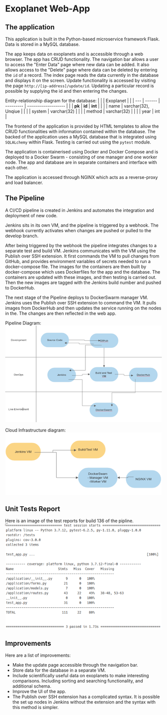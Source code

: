 # Exoplanet Web-App

## The application

This application is built in the Python-based microservice framework Flask. Data is stored in a MySQL database.

The app keeps data on exoplanets and is accessible through a web browser. The app has CRUD functionality. The navigation bar allows a user to access the "Enter Data" page where new data can be added. It also allows access to the "Delete" page where data can be deleted by entering the `id` of a record. The index page reads the data currently in the database and displays it on the screen. Update functionality is accessed by visiting the page `http://[ip-address]/update/id`. Updating a particular record is possible by supplying the id and then entering the changes.

Entity-relationship diagram for the database:
|     |        | Exoplanet |                     |
| --- | ------ | --------- | ------------------- |
|     | **pk** | **id**    | **int**             |
|     |        | name      | varchar(32), Unqiue |
|     |        | system    | varchar(32)         |
|     |        | method    | varchar(32)         |
|     |        | year      | int                 |

The frontend of the application is provided by HTML templates to allow the CRUD functionalities with information contained within the database. The backed of the application uses a MySQL database that is integrated using `SQLALchemy` within Flask. Testing is carried out using the `pytest` module.

The application is containerised using Docker and Docker Compose and is deployed to a Docker Swarm - consisting of one manager and one worker node. The app and database are in separate containers and interface with each other.

The application is accessed through NGINX which acts as a reverse-proxy and load balancer.

## The Pipeline

A CI/CD pipeline is created in Jenkins and automates the integration and deployment of new code.

Jenkins sits in its own VM, and the pipeline is triggered by a webhook. The webhook currently activates when changes are pushed or pulled to the develop branch.

After being triggered by the webhook the pipeline integrates changes to a separate test and build VM. Jenkins communicates with the VM using the Publish over SSH extension. It first commands the VM to pull changes from GitHub, and provides environment variables of secrets needed to run a docker-compose file. The images for the containers are then built by docker-compose which uses Dockerfiles for the app and the database. The containers are updated with these images, and then testing is carried out. Then the new images are tagged with the Jenkins build number and pushed to DockerHub.

The next stage of the Pipeline deploys to DockerSwarm manager VM. Jenkins uses the Publish over SSH extension to command the VM. It pulls images from DockerHub and then updates the service running on the nodes in the. The changes are then reflected in the web app.

Pipeline Diagram:
![](Screenshot_20211217_154737.png)

Cloud Infrastructure diagram:
![](Screenshot_20211217_153543.png)

## Unit Tests Report
Here is an image of the test reports for build 136 of the pipline.
![](Screenshot_20211217_153850.png)

## Improvements

Here are a list of improvements:

* Make the update page accessible through the navigation bar.
* Store data for the database in a separate VM.
* Include scientifically useful data on exoplanets to make interesting comparisons. Including sorting and searching functionality, and additional schema.
* Improve the UI of the app.
* The Publish over SSH extension has a complicated syntax. It is possible the set up nodes in Jenkins without the extension and the syntax with this method is simpler.
